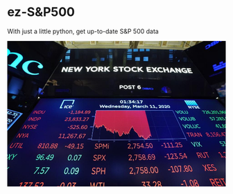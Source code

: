 # ez-S&P500
With just a little python, get up-to-date S&amp;P 500 data

<img src='SP500.jpg' width=600 />
